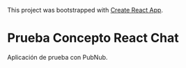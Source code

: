 This project was bootstrapped with [Create React App](https://github.com/facebook/create-react-app).

# Prueba Concepto React Chat

Aplicación de prueba con PubNub.

